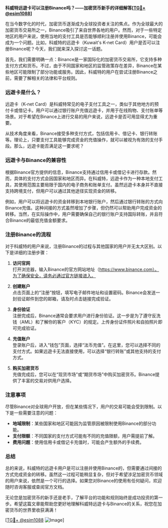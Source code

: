 **科威特远遊卡可以注册Binance吗？——加密货币新手的详细解答[[TG💪+ @esim1088](https://t.me/s/esim1088)]**

在当今数字化的时代，加密货币逐渐成为全球投资者关注的焦点。作为全球最大的加密货币交易所之一，Binance吸引了来自世界各地的用户。然而，对于一些特定地区的用户来说，使用当地的支付工具是否能够顺利注册并使用Binance，可能会成为一个问题。比如，科威特的远遊卡（Kuwait's K-net Card）用户是否可以注册Binance呢？今天，我们就来深入探讨这一话题。

首先，我们需要明确一点：Binance是一家国际化的加密货币交易所，它支持多种支付方式和货币。不过，由于不同国家和地区的监管政策存在差异，Binance在某些地区可能限制了部分功能或服务。因此，科威特的用户在尝试注册Binance之前，需要了解相关的法律和平台规则。

### **远遊卡是什么？**

远遊卡（K-net Card）是科威特常见的电子支付工具之一，类似于其他地方的预付卡或借记卡。用户可以通过银行账户充值远遊卡，并用于在线购物、支付账单等场景。对于希望在Binance上进行交易的用户来说，远遊卡是否可用显得尤为重要。

从技术角度来看，Binance接受多种支付方式，包括信用卡、借记卡、银行转账等。理论上，只要支付工具能够完成资金的充值操作，就可以被视为有效的支付手段。那么，远遊卡能否满足这一要求呢？

### **远遊卡与Binance的兼容性**

根据Binance官方提供的信息，Binance支持通过信用卡或借记卡进行存款。然而，具体的支付方式会因国家和地区而异。在科威特，远遊卡作为一种本地支付工具，其使用范围主要局限于国内的电子商务和账单支付。虽然远遊卡本身并不直接支持跨境支付，但用户可以通过其他途径实现资金的转移。

例如，用户可以将远遊卡的资金转移到本地银行账户，然后通过银行转账的方式向Binance充值。这种间接的方式虽然增加了步骤，但仍然可以帮助用户完成资金的转移。当然，在实际操作中，用户需要确保自己的银行账户支持国际转账，并且符合Binance的最低充值金额要求。

### **注册Binance的流程**

对于科威特的用户来说，注册Binance的过程与其他国家的用户并无太大区别。以下是详细的注册步骤：

1. **访问官网**  
   打开浏览器，输入Binance的官方网站地址（https://www.binance.com）。为了确保安全，请务必通过官方链接进入。

2. **创建账户**  
   点击页面上的“注册”按钮，填写电子邮件地址和设置密码。Binance会发送一封验证邮件到您的邮箱，请及时点击链接完成验证。

3. **身份验证**  
   注册完成后，Binance通常会要求用户进行身份验证。这一步是为了遵守反洗钱（AML）和了解你的客户（KYC）的规定。上传身份证件照片和自拍照片即可完成验证。

4. **充值账户**  
   登录账户后，进入“钱包”页面，选择“法币充值”。在这里，您可以选择不同的支付方式。如果远遊卡无法直接使用，可以选择“银行转账”或其他支持的支付方式。

5. **购买加密货币**  
   充值完成后，您可以在“现货市场”或“期货市场”中购买加密货币。Binance提供了丰富的交易对供用户选择。

### **注意事项**

尽管Binance对全球用户开放，但在某些情况下，用户的交易可能会受到限制。以下是一些需要注意的问题：

- **地域限制**：某些国家和地区可能因为监管原因被限制使用Binance的部分功能。
- **支付限额**：不同国家的支付方式可能有不同的充值限额，用户需提前了解。
- **费用问题**：使用信用卡或借记卡充值时，可能会产生额外的手续费。

### **总结**

总的来说，科威特的远遊卡用户是可以注册并使用Binance的，但需要通过间接的方式完成资金的转移。虽然这一过程可能稍显复杂，但对于希望涉足加密货币领域的用户来说，依然是一个可行的选择。如果您对Binance的使用有任何疑问，欢迎随时咨询客服或查阅官方文档。

无论您是加密货币的新手还是老手，了解平台的功能和规则始终是成功投资的第一步。希望这篇文章能帮助您更好地理解科威特远遊卡与Binance的关系，祝您在加密货币的世界里收获满满！

[[TG💪+ @esim1088](https://t.me/s/esim1088) ![Image](https://i.postimg.cc/4NQfJmqS/Snipaste-2025-05-13-00-14-12.png)]